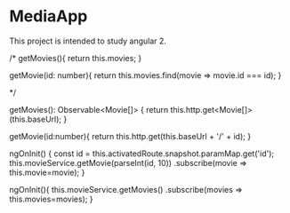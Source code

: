# MediaApp

This project is intended to study angular 2.


  /*
  getMovies(){
	   return this.movies;
  }

  getMovie(id: number){
    return this.movies.find(movie => movie.id === id);
  }

  */

  getMovies(): Observable<Movie[]> {
    return this.http.get<Movie[]>(this.baseUrl);
  }

  getMovie(id:number){
    return this.http.get<Movie>(this.baseUrl + '/' + id);
  }
  
  ngOnInit() {
    const id = this.activatedRoute.snapshot.paramMap.get('id');
    this.movieService.getMovie(parseInt(id, 10))
                     .subscribe(movie => this.movie=movie);
  }
  
   ngOnInit(){
	   this.movieService.getMovies()
                      .subscribe(movies => this.movies=movies);
  }
